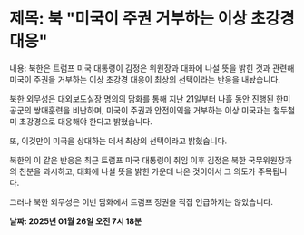 # **제목: 북 "미국이 주권 거부하는 이상 초강경 대응"**

  내용: 북한은 트럼프 미국 대통령이 김정은 위원장과 대화에 나설 뜻을 밝힌 것과 관련해 미국이 주권을 거부하는 이상 초강경 대응이 최상의 선택이라는 반응을 내놨습니다.  

북한 외무성은 대외보도실장 명의의 담화를 통해 지난 21일부터 나흘 동안 진행된 한미 공군의 쌍매훈련을 비난하며, 미국이 주권과 안전이익을 거부하는 이상 미국과는 철두철미 초강경으로 대응해야 한다고 밝혔습니다.  

또, 이것만이 미국을 상대하는 데서 최상의 선택이라고 밝혔습니다.  

북한의 이 같은 반응은 최근 트럼프 미국 대통령이 취임 이후 김정은 북한 국무위원장과의 친분을 과시하고, 대화에 나설 뜻을 밝힌 가운데 나온 것이어서 그 의도가 주목됩니다.  

그러나 북한 외무성은 이번 담화에서 트럼프 정권을 직접 언급하지는 않았습니다.

  **날짜: 2025년 01월 26일 오전 7시 18분**